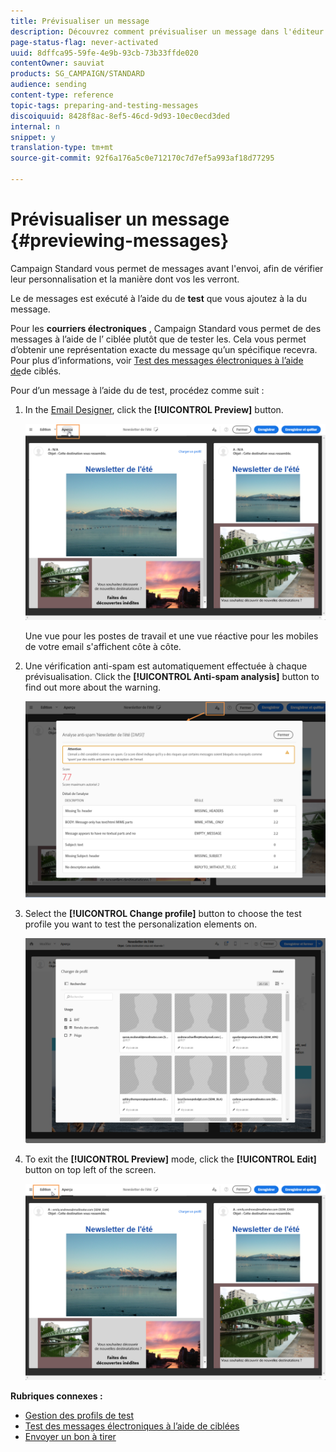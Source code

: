 ```yaml
---
title: Prévisualiser un message
description: Découvrez comment prévisualiser un message dans l'éditeur de contenu ou le Concepteur d'email.
page-status-flag: never-activated
uuid: 8dffca95-59fe-4e9b-93cb-73b33ffde020
contentOwner: sauviat
products: SG_CAMPAIGN/STANDARD
audience: sending
content-type: reference
topic-tags: preparing-and-testing-messages
discoiquuid: 8428f8ac-8ef5-46cd-9d93-10ec0ecd3ded
internal: n
snippet: y
translation-type: tm+mt
source-git-commit: 92f6a176a5c0e712170c7d7ef5a993af18d77295

---
```



# Prévisualiser un message {#previewing-messages}

Campaign Standard vous permet de  messages avant l&#39;envoi, afin de vérifier leur personnalisation et la manière dont vos les verront.

Le de messages est exécuté à l’aide du de **test** que vous ajoutez à la  du message.

Pour les **courriers électroniques** , Campaign Standard vous permet de des messages  à l’aide de l’ ciblée plutôt que de tester les. Cela vous permet d’obtenir une représentation exacte du message qu’un spécifique recevra. Pour plus d’informations, voir [Test des messages électroniques à l’aide de](../../sending/using/testing-messages-using-target.md)de ciblés.

Pour d’un message à l’aide du de test, procédez comme suit :

1. In the [Email Designer](../../designing/using/designing-content-in-adobe-campaign.md), click the **[!UICONTROL Preview]** button.

   ![](assets/sending_preview.png)

   Une vue pour les postes de travail et une vue réactive pour les mobiles de votre email s&#39;affichent côte à côte.

1. Une vérification anti-spam est automatiquement effectuée à chaque prévisualisation. Click the **[!UICONTROL Anti-spam analysis]** button to find out more about the warning.

   ![](assets/sending_anti-spam_analysis.png)

1. Select the **[!UICONTROL Change profile]** button to choose the test profile you want to test the personalization elements on.

   ![](assets/sending_test-profile.png)

1. To exit the **[!UICONTROL Preview]** mode, click the **[!UICONTROL Edit]** button on top left of the screen.

   ![](assets/sending_preview_edit.png)

**Rubriques connexes :**

* [Gestion des profils de test](../../audiences/using/managing-test-profiles.md)
* [Test des messages électroniques à l’aide de  ciblées](../../sending/using/testing-messages-using-target.md)
* [Envoyer un bon à tirer](../../sending/using/sending-proofs.md)
